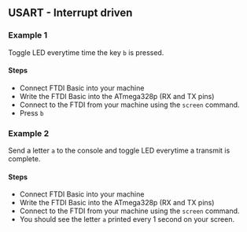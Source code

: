 ## USART - Interrupt driven

### Example 1
Toggle LED everytime time the key `b` is pressed.

#### Steps
* Connect FTDI Basic into your machine
* Write the FTDI Basic into the ATmega328p (RX and TX pins)
* Connect to the FTDI from your machine using the `screen` command.
* Press `b`

### Example 2
Send a letter `a` to the console and toggle LED everytime a transmit is complete.

#### Steps
* Connect FTDI Basic into your machine
* Write the FTDI Basic into the ATmega328p (RX and TX pins)
* Connect to the FTDI from your machine using the `screen` command.
* You should see the letter `a` printed every 1 second on your screen.
